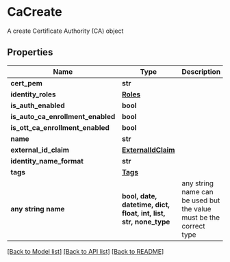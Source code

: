 # CaCreate

A create Certificate Authority (CA) object

## Properties
Name | Type | Description | Notes
------------ | ------------- | ------------- | -------------
**cert_pem** | **str** |  | 
**identity_roles** | [**Roles**](Roles.md) |  | 
**is_auth_enabled** | **bool** |  | 
**is_auto_ca_enrollment_enabled** | **bool** |  | 
**is_ott_ca_enrollment_enabled** | **bool** |  | 
**name** | **str** |  | 
**external_id_claim** | [**ExternalIdClaim**](ExternalIdClaim.md) |  | [optional] 
**identity_name_format** | **str** |  | [optional] 
**tags** | [**Tags**](Tags.md) |  | [optional] 
**any string name** | **bool, date, datetime, dict, float, int, list, str, none_type** | any string name can be used but the value must be the correct type | [optional]

[[Back to Model list]](../README.md#documentation-for-models) [[Back to API list]](../README.md#documentation-for-api-endpoints) [[Back to README]](../README.md)


